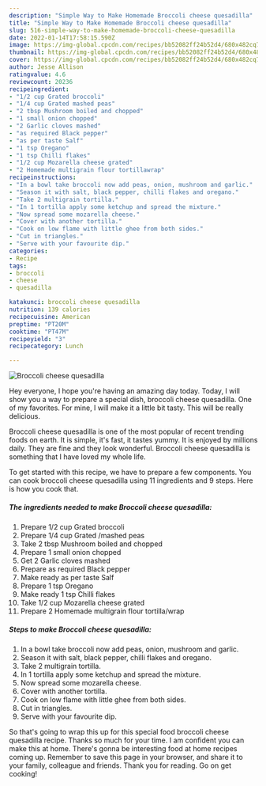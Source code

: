 ```yaml
---
description: "Simple Way to Make Homemade Broccoli cheese quesadilla"
title: "Simple Way to Make Homemade Broccoli cheese quesadilla"
slug: 516-simple-way-to-make-homemade-broccoli-cheese-quesadilla
date: 2022-01-14T17:58:15.590Z
image: https://img-global.cpcdn.com/recipes/bb52082ff24b52d4/680x482cq70/broccoli-cheese-quesadilla-recipe-main-photo.jpg
thumbnail: https://img-global.cpcdn.com/recipes/bb52082ff24b52d4/680x482cq70/broccoli-cheese-quesadilla-recipe-main-photo.jpg
cover: https://img-global.cpcdn.com/recipes/bb52082ff24b52d4/680x482cq70/broccoli-cheese-quesadilla-recipe-main-photo.jpg
author: Jesse Allison
ratingvalue: 4.6
reviewcount: 20236
recipeingredient:
- "1/2 cup Grated broccoli"
- "1/4 cup Grated mashed peas"
- "2 tbsp Mushroom boiled and chopped"
- "1 small onion chopped"
- "2 Garlic cloves mashed"
- "as required Black pepper"
- "as per taste Salf"
- "1 tsp Oregano"
- "1 tsp Chilli flakes"
- "1/2 cup Mozarella cheese grated"
- "2 Homemade multigrain flour tortillawrap"
recipeinstructions:
- "In a bowl take broccoli now add peas, onion, mushroom and garlic."
- "Season it with salt, black pepper, chilli flakes and oregano."
- "Take 2 multigrain tortilla."
- "In 1 tortilla apply some ketchup and spread the mixture."
- "Now spread some mozarella cheese."
- "Cover with another tortilla."
- "Cook on low flame with little ghee from both sides."
- "Cut in triangles."
- "Serve with your favourite dip."
categories:
- Recipe
tags:
- broccoli
- cheese
- quesadilla

katakunci: broccoli cheese quesadilla 
nutrition: 139 calories
recipecuisine: American
preptime: "PT20M"
cooktime: "PT47M"
recipeyield: "3"
recipecategory: Lunch

---
```



![Broccoli cheese quesadilla](https://img-global.cpcdn.com/recipes/bb52082ff24b52d4/680x482cq70/broccoli-cheese-quesadilla-recipe-main-photo.jpg)

Hey everyone, I hope you're having an amazing day today. Today, I will show you a way to prepare a special dish, broccoli cheese quesadilla. One of my favorites. For mine, I will make it a little bit tasty. This will be really delicious.

Broccoli cheese quesadilla is one of the most popular of recent trending foods on earth. It is simple, it's fast, it tastes yummy. It is enjoyed by millions daily. They are fine and they look wonderful. Broccoli cheese quesadilla is something that I have loved my whole life.




To get started with this recipe, we have to prepare a few components. You can cook broccoli cheese quesadilla using 11 ingredients and 9 steps. Here is how you cook that.

<!--inarticleads1-->

##### The ingredients needed to make Broccoli cheese quesadilla:

1. Prepare 1/2 cup Grated broccoli
1. Prepare 1/4 cup Grated /mashed peas
1. Take 2 tbsp Mushroom boiled and chopped
1. Prepare 1 small onion chopped
1. Get 2 Garlic cloves mashed
1. Prepare as required Black pepper
1. Make ready as per taste Salf
1. Prepare 1 tsp Oregano
1. Make ready 1 tsp Chilli flakes
1. Take 1/2 cup Mozarella cheese grated
1. Prepare 2 Homemade multigrain flour tortilla/wrap




<!--inarticleads2-->

##### Steps to make Broccoli cheese quesadilla:

1. In a bowl take broccoli now add peas, onion, mushroom and garlic.
1. Season it with salt, black pepper, chilli flakes and oregano.
1. Take 2 multigrain tortilla.
1. In 1 tortilla apply some ketchup and spread the mixture.
1. Now spread some mozarella cheese.
1. Cover with another tortilla.
1. Cook on low flame with little ghee from both sides.
1. Cut in triangles.
1. Serve with your favourite dip.




So that's going to wrap this up for this special food broccoli cheese quesadilla recipe. Thanks so much for your time. I am confident you can make this at home. There's gonna be interesting food at home recipes coming up. Remember to save this page in your browser, and share it to your family, colleague and friends. Thank you for reading. Go on get cooking!

